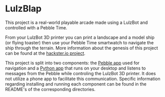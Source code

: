 # LulzBlap
This project is a real-world playable arcade made using a LulzBot and controlled with a Pebble Time.

From your LulzBot 3D printer you can print a landscape and a model ship (or flying toaster) then use your Pebble Time smartwatch to navigate the ship through the terrain. More information about the genesis of this project can be found at the [hackster.io project](https://www.hackster.io/team-aboriginal-nonentity-congressmen/lulzblap).

This project is split into two components: the [Pebble app](pebble/README.md) used for navigation and a [Python app](flightpath/README.md) that runs on your desktop and listens to messages from the Pebble while controling the LulzBot 3D printer. It does not utilize a phone app to facilitate this communication. Specific information regarding installing and running each component can be found in the README's of the corresponding directories.

